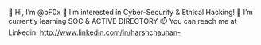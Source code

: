 👋 Hi, I’m @bF0x
👀 I’m interested in Cyber-Security & Ethical Hacking!
🌱 I’m currently learning SOC & ACTIVE DIRECTORY
📫 You can reach me at Linkedin: http://www.linkedin.com/in/harshchauhan-
